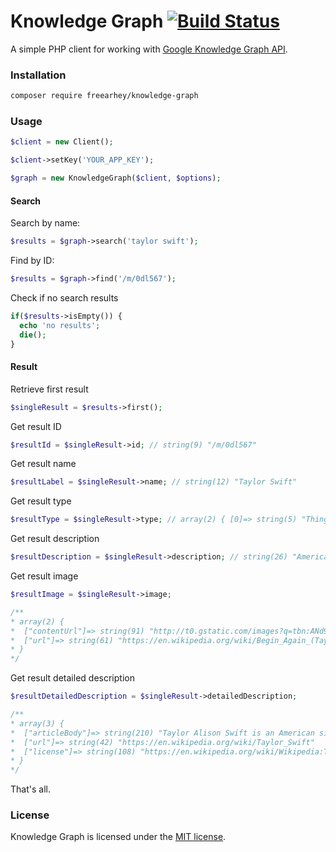 Knowledge Graph [![Build Status](https://travis-ci.org/freearhey/knowledge-graph.svg?branch=master)](https://travis-ci.org/freearhey/knowledge-graph)
===============

A simple PHP client for working with [Google Knowledge Graph API](https://developers.google.com/knowledge-graph/).

### Installation
```sh
composer require freearhey/knowledge-graph
```

### Usage

```php
$client = new Client();

$client->setKey('YOUR_APP_KEY');

$graph = new KnowledgeGraph($client, $options);
```

#### Search

Search by name:
```php
$results = $graph->search('taylor swift');
```

Find by ID:
```php
$results = $graph->find('/m/0dl567');
```

Check if no search results
```php
if($results->isEmpty()) {
  echo 'no results';
  die();
}
```

#### Result

Retrieve first result
```php
$singleResult = $results->first();
```

Get result ID
```php
$resultId = $singleResult->id; // string(9) "/m/0dl567"
```

Get result name
```php
$resultLabel = $singleResult->name; // string(12) "Taylor Swift"
```

Get result type
```php
$resultType = $singleResult->type; // array(2) { [0]=> string(5) "Thing", ... }
```

Get result description
```php
$resultDescription = $singleResult->description; // string(26) "American singer-songwriter"
```

Get result image
```php
$resultImage = $singleResult->image;

/**
* array(2) {
*  ["contentUrl"]=> string(91) "http://t0.gstatic.com/images?q=tbn:ANd9GcST848UJ0u31E6aoQfb2nnKZFyad7rwNF0ZLOCACGpu4jnboEzV"
*  ["url"]=> string(61) "https://en.wikipedia.org/wiki/Begin_Again_(Taylor_Swift_song)"
* }
*/
```

Get result detailed description
```php
$resultDetailedDescription = $singleResult->detailedDescription;

/**
* array(3) {
*  ["articleBody"]=> string(210) "Taylor Alison Swift is an American singer-songwriter. One of the leading contemporary recording artists, she is known for narrative songs about her personal life, which have received widespread media coverage."
*  ["url"]=> string(42) "https://en.wikipedia.org/wiki/Taylor_Swift"
*  ["license"]=> string(108) "https://en.wikipedia.org/wiki/Wikipedia:Text_of_Creative_Commons_Attribution-ShareAlike_3.0_Unported_License"
* }
*/
```

That's all.

### License
Knowledge Graph is licensed under the [MIT license](http://opensource.org/licenses/MIT).